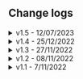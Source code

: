 ## Change logs

<details>
  <summary>v1.5 - 12/07/2023</summary>

- Sửa script xem tin nhắn thu hồi
- Sửa script thông báo ai đang gõ tin nhắn cho bạn

</details>

<details>
  <summary>v1.4 - 25/12/2022</summary>

- 57 script mới (Tổng 160 scripts):

  1. anti_clickjacking
  2. changeAudioOutput
  3. detect_zeroWidthCharacters
  4. dino_hack
  5. docDownloader
  6. donotBlockMe
  7. douyin_downloadAllVideoUser
  8. envato_bypassPreview
  9. fastDoc
  10. fb_antiPhishing
  11. fb_downloadCommentVideo
  12. fb_downloadWatchingVideo
  13. fb_exportSaved
  14. fb_invisible_message
  15. fb_messengerCount
  16. fb_messengerCount_main
  17. fb_openAdsActivities
  18. fb_openMemories
  19. fb_openSaved
  20. fb_removeFbclid
  21. fb_revealDeletedMessages
  22. fb_storySaver
  23. fb_toggleNewFeed
  24. fb_whoIsTyping
  25. freesound_downloadAudio
  26. ggDrive_downloadAllVideosInFolder
  27. ggdrive_downloadVideo
  28. ggdrive_generateDirectLink
  29. github_goToAnyCommit
  30. google_downloadAllYourData
  31. google_mirror
  32. insta_injectDownloadBtn
  33. insta_storySaver
  34. pdfstuffs
  35. savevideo_me
  36. scribd_bypassPreview
  37. scribd_downloadDocuments
  38. search_hopamchuan
  39. search_musicTreding
  40. search_userscript
  41. send_shareFiles
  42. shopee_topVariation
  43. shopee_totalSpendMoney
  44. showTheVideos
  45. simpleAllowCopy
  46. smartPDF
  47. studocu_bypassPreview
  48. studocu_dl
  49. studocu_downs
  50. studyphim_unlimited
  51. tiki_totalSpendMoney
  52. tiktok_downloadUserVideos
  53. tiktok_downloadWatchingVideo
  54. tiktok_snaptikApp
  55. tiktok_snaptikVideo
  56. vimeo_downloader
  57. whatApp_storySaver

- Fix/Update các scripts:

  1. douyin_downloadVideo
  2. fb_getAllUidFromFriendsPage
  3. fb_getAvatarFromUid
  4. fb_getTimelineAlbumId
  5. fb_getUid
  6. fb_getUidFromUrl
  7. fb_toggleLight
  8. fb_videoDownloader
  9. getAllEmailsInWeb
  10. insta_getAllImagesInNewFeed
  11. insta_getAllUserMedia
  12. scrollToVeryEnd
  13. tiktok_downloadVideo
  14. zingmp3_oldLayout

- Xóa các scripts:

  1. download_video
  2. download_video2
  3. enableTextSelection
  4. fb_getAllVideoId
  5. fb_getTokenLocmai
  6. github_goToFirstCommit
  7. insta_reloaded
  8. paywallKiller
  9. youtube_popupPlayer

- Fix/Update extension:

  - Thêm logic cho các **script tự động chạy** (onDocumentStart, onDocumentEnd, onDocumentIdle)
  - Thêm **ô tìm kiếm** script nhanh hơn
  - Loại bỏ tab Hot, tab New, Open extension in popup, runInExtensionContext
  - Thêm **tab Autorun, tab Tất cả**
  - Thêm **infoLink** cho các script (mở trang demo hoặc giới thiệu script)
  - Thêm **UsefulScriptGlobalPageContext** và **content-script** (dùng cho các chức năng tự động chạy)

</details>

<details>
  <summary>v1.3 - 27/11/2022</summary>

- 28 scripts mới:

  1. getLinkLuanxt
  2. getFavicon
  3. download_audio
  4. nhaccuatui_downloader
  5. zingmp3_downloadMusic
  6. zingmp3_oldLayout
  7. download_video2
  8. download_image
  9. fb_checkToken
  10. fb_getTokenBussinessLocation
  11. fb_getTokenBusinessStudio
  12. fb_getTokenCampaigns
  13. fb_getTokenLocmai
  14. fb_videoDownloader
  15. insta_getUserInfo
  16. instantgram
  17. tiktok_downloadVideo
  18. douyin_downloadVideo
  19. getAllEmailsInWeb
  20. screenshotFullPage
  21. webToPDF
  22. transfer_sh
  23. jsonformatter
  24. shortenURL
  25. unshorten
  26. viewBrowserInfo
  27. injectScriptToWebsite
  28. visualEvent

- Fix/Update các scripts:

  1. archiveToday
  2. checkWebDie
  3. darkModePDF
  4. doutube_downloadWatchingVideo
  5. doutube_getAllVideoInUserProfile
  6. fb_downloadAlbumMedia
  7. fb_getAvatarFromUid
  8. fb_getTimelineAlbumId
  9. fb_getTokenMFacebook
  10. fb_getUid
  11. googleCache
  12. openWaybackUrl
  13. search_sharedAccount
  14. shortenURL
  15. showTheImages
  16. textToQRCode
  17. viewCookies
  18. youtube_downloadVideo

- Fix/Update extension:
  - **hot tab**: hiển thị tất cả scripts có badge 'hot'
  - **new tab**: hiển thị tất cả scripts badge 'new'
  - **open extension in external popup**: Mở extension sang popup window mới, ko bị tắt popup khi chuyển trang
  - **content-script**: document_start, document_idle, document_end
  - **useful-scripts-utils**: hỗ trợ dev trong quá trình hack web, tạo script mới :))
  - **runInExtensionContext**: script chạy trong extension context sẽ có nhiều quyền hơn, khi fetch không bị lỗi cors, truy cập được các quyền dành riêng cho extension, ...
  - **loading UI**: giao diện loading, dành cho các script runInExtensionContext=true

</details>

<details>
  <summary>v1.2 - 08/11/2022</summary>

- 9 scripts mới:

  1. archiveToday
  2. cssSelectorViewer
  3. download_video2
  4. getAllEmailsInWeb
  5. payWallKiller
  6. showHiddenFields
  7. showTheImages
  8. viewWebMetaInfo
  9. whois
  10. youtube nonstop

- Fix các scripts:

  1. perfomanceAnalyzer
  2. remove cookies
  3. view cookies
  4. viewPartialSource
  5. youtube_downloadVideo

- Fix extension:
  - await in lang.js (bug crash on cent browser)
  - add globalBlackList: không chạy code trong `edge://*` hoặc `chrome://*`

</details>

<details>
  <summary>v1.1 - 7/11/2022</summary>

- 83 scripts
- public lên j2team: [Facebook post](https://www.facebook.com/groups/j2team.community/posts/1983670308631746/)

</details>
